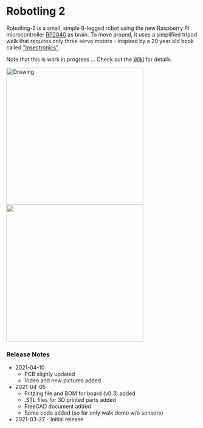 # Robotling 2

Robotling-2 is a small, simple 6-legged robot using the new Raspberry Pi microcontroller [RP2040](https://www.raspberrypi.org/documentation/rp2040/getting-started/) as brain. To move around, it uses a simplified tripod walk that requires only three servo motors - inspired by a 20 year old book called ["Insectronics"](https://www.amazon.com/Insectronics-Build-Walking-Robot-Robotics-ebook/dp/B000W10R32). 

Note that this is work in progress ... Check out the [Wiki](https://github.com/teuler/robotling2/wiki) for details.


[<img src="https://github.com/teuler/robotling2/blob/main/pictures/GIF_assembly.gif" alt="Drawing" width="360"/>](https://github.com/teuler/robotling2/blob/main/pictures/GIF_assembly.gif)[<img src="https://github.com/teuler/robotling2/blob/main/pictures/video1_tn.png" width="360"/>](https://www.youtube.com/watch?v=-2sHaOSrgGA "Preview")

### Release Notes

* 2021-04-10
  - PCB slighly updated
  - Video and new pictures added
* 2021-04-05
  - Fritzing file and BOM for board (v0.3) added
  - .STL files for 3D printed parts added
  - FreeCAD document added
  - Some code added (so far only walk demo w/o sensors)
* 2021-03-27 - Initial release
